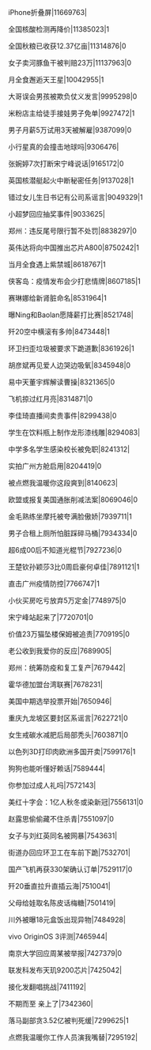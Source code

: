 iPhone折叠屏|11669763|

全国核酸检测再降价|11385023|1

全国秋粮已收获12.37亿亩|11314876|0

女子卖河豚鱼干被判赔23万|11137963|0

月全食邂逅天王星|10042955|1

大哥误会男孩被欺负仗义发言|9995298|0

米粉店主给徒手接娃男子免单|9927472|1

男子月薪5万试用3天被解雇|9387099|0

小行星真的会撞击地球吗|9306476|

张婉婷7次打断宋宁峰说话|9165172|0

英国核潜艇起火中断秘密任务|9137028|1

错过女儿生日书记有公司系谣言|9049329|1

小超梦回应抽奖事件|9033625|

郑州：违反尾号限行暂不处罚|8838297|0

英伟达将向中国推出芯片A800|8750242|1

当月全食遇上紫禁城|8618767|1

侠客岛：疫情发布会少打悲情牌|8607185|1

赛琳娜给新肾脏命名|8531964|1

曝Ning和Baolan愿降薪打比赛|8521748|

歼20空中横滚有多帅|8473448|1

环卫扫歪垃圾被要求下跪道歉|8361926|1

胡彦斌再见爱人边哭边吸氧|8345948|0

易中天董宇辉解读曹操|8321365|0

飞机掠过红月亮|8314871|0

李佳琦直播间卖贵事件|8299438|0

学生在饮料瓶上制作龙形漆线雕|8294083|

中学多名学生感染校长被免职|8241312|

实拍广州方舱启用|8204419|0

被点燃我温暖你这段爽到|8140623|

欧盟或报复美国通胀削减法案|8069046|0

金毛熟练坐摩托被夸满脸傲娇|7939711|1

男子合租上厕所怕脏踩碎马桶|7934334|0

超6成00后不知道光棍节|7927236|0

王楚钦孙颖莎3比0周启豪何卓佳|7891121|1

直击广州疫情防控|7766747|1

小伙买房吃亏放弃5万定金|7748975|0

宋宁峰站起来了|7720701|0

价值23万猫坠楼保姆被追责|7709195|0

老公收到我爱你的反应|7689905|

郑州：统筹防疫和复工复产|7679442|

霍华德加盟台湾联赛|7678231|

美国中期选举投票开始|7650946|

重庆九龙坡区要封区系谣言|7622721|0

女生戒碳水减肥后局部秃头|7603871|0

以色列3D打印肉欧洲多国开卖|7599176|1

狗狗也能听懂好赖话|7589444|

你参加过成人礼吗|7572143|

美红十字会：1亿人秋冬或染新冠|7556131|0

赵露思偷偷藏不住杀青|7551097|0

女子与刘红英同名被网暴|7543631|

街道办回应环卫工在车前下跪|7532701|

国产飞机再获330架确认订单|7529117|0

歼20垂直拉升直插云海|7510041|

父母给娃取名陈皮话梅糖|7501419|

川外被曝18元盒饭出现异物|7484928|

vivo OriginOS 3评测|7465944|

南京大学回应周某被举报|7427379|0

联发科发布天玑9200芯片|7425042|

接化发翻唱挑战|7411192|

不期而至 亲上了|7342360|

落马副部贪3.52亿被判死缓|7299625|1

点燃我温暖你工作人员演我嘴替|7295192|

